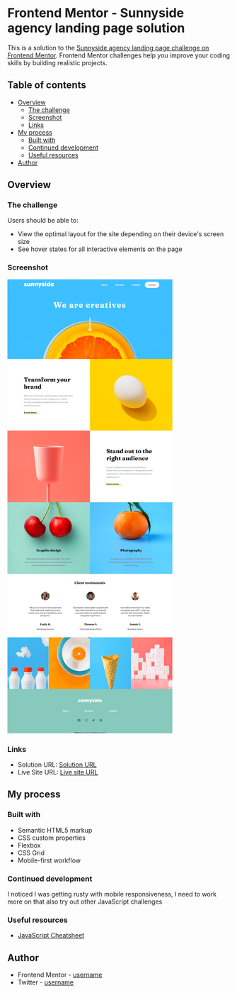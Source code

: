 # Frontend Mentor - Sunnyside agency landing page solution

This is a solution to the [Sunnyside agency landing page challenge on Frontend Mentor](https://www.frontendmentor.io/challenges/sunnyside-agency-landing-page-7yVs3B6ef). Frontend Mentor challenges help you improve your coding skills by building realistic projects.

## Table of contents

- [Overview](#overview)
  - [The challenge](#the-challenge)
  - [Screenshot](#screenshot)
  - [Links](#links)
- [My process](#my-process)
  - [Built with](#built-with)
  - [Continued development](#continued-development)
  - [Useful resources](#useful-resources)
- [Author](#author)

## Overview

### The challenge

Users should be able to:

- View the optimal layout for the site depending on their device's screen size
- See hover states for all interactive elements on the page

### Screenshot

![Screenshot](/images/screenshot.png)



### Links

- Solution URL: [Solution URL](https://github.com/moni-nancy/sunnyside-agency-landing-page-main.git)
- Live Site URL: [Live site URL](https://sunnyside-agency-landing-page-main-ptga.vercel.app/)

## My process

### Built with

- Semantic HTML5 markup
- CSS custom properties
- Flexbox
- CSS Grid
- Mobile-first workflow

### Continued development
I noticed I was getting rusty with mobile responsiveness, I need to work more on that also try out other JavaScript challenges
### Useful resources

- [JavaScript Cheatsheet](https://overapi.com/javascript)

## Author

- Frontend Mentor - [username](https://www.frontendmentor.io/profile/moni-nancy)
- Twitter - [username](https://https://twitter.com/Nancy_Olatuja)

